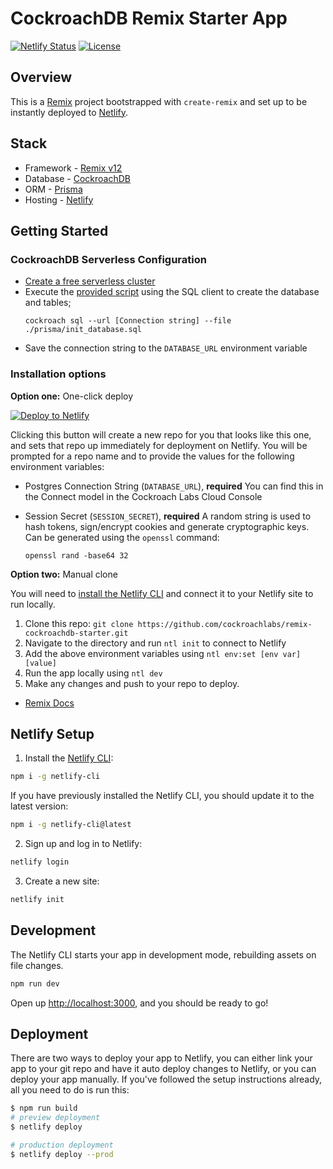 # CockroachDB Remix Starter App

[![Netlify Status](https://api.netlify.com/api/v1/badges/840637aa-64ce-4af7-917a-e2b67dd5e7be/deploy-status)](https://app.netlify.com/sites/remix-cockroachdb-starter/deploys)
[![License](https://img.shields.io/badge/License-Apache_2.0-blue.svg)](https://opensource.org/licenses/Apache-2.0)

## Overview

This is a [Remix](https://remix.run/) project bootstrapped with `create-remix` and set up to be instantly deployed to [Netlify](https://netlify.com/).

## Stack

- Framework - [Remix v12](httpremix.run.org)
- Database - [CockroachDB](https://cockroachlabs.com)
- ORM - [Prisma](https://prisma.io)
- Hosting - [Netlify](https://netlify.com)

## Getting Started

### CockroachDB Serverless Configuration

- [Create a free serverless cluster](https://www.cockroachlabs.com/docs/cockroachcloud/quickstart.html)
- Execute the [provided script](./prisma/init_database.sql) using the SQL client to create the database and tables;
  ```
  cockroach sql --url [Connection string] --file ./prisma/init_database.sql
  ```
- Save the connection string to the `DATABASE_URL` environment variable

### Installation options

**Option one:** One-click deploy

[![Deploy to Netlify](https://www.netlify.com/img/deploy/button.svg)](https://app.netlify.com/start/deploy?repository=https://github.com/cockroachlabs/remix-cockroachdb-starter)

Clicking this button will create a new repo for you that looks like this one, and sets that repo up immediately for deployment on Netlify. You will be prompted for a repo name and to provide the values for the following environment variables:

- Postgres Connection String (`DATABASE_URL`), **required** You can find this in the Connect model in the Cockroach Labs Cloud Console
- Session Secret (`SESSION_SECRET`), **required** A random string is used to hash tokens, sign/encrypt cookies and generate cryptographic keys. Can be generated using the `openssl` command:

  ```shell
  openssl rand -base64 32
  ```

**Option two:** Manual clone

You will need to [install the Netlify CLI](https://docs.netlify.com/cli/get-started/) and connect it to your Netlify site to run locally.

1. Clone this repo: `git clone https://github.com/cockroachlabs/remix-cockroachdb-starter.git`
2. Navigate to the directory and run `ntl init` to connect to Netlify
3. Add the above environment variables using `ntl env:set [env var] [value]`
4. Run the app locally using `ntl dev`
5. Make any changes and push to your repo to deploy.

- [Remix Docs](https://remix.run/docs)

## Netlify Setup

1. Install the [Netlify CLI](https://www.netlify.com/products/dev/):

```sh
npm i -g netlify-cli
```

If you have previously installed the Netlify CLI, you should update it to the latest version:

```sh
npm i -g netlify-cli@latest
```

2. Sign up and log in to Netlify:

```sh
netlify login
```

3. Create a new site:

```sh
netlify init
```

## Development

The Netlify CLI starts your app in development mode, rebuilding assets on file changes.

```sh
npm run dev
```

Open up [http://localhost:3000](http://localhost:3000), and you should be ready to go!

## Deployment

There are two ways to deploy your app to Netlify, you can either link your app to your git repo and have it auto deploy changes to Netlify, or you can deploy your app manually. If you've followed the setup instructions already, all you need to do is run this:

```sh
$ npm run build
# preview deployment
$ netlify deploy

# production deployment
$ netlify deploy --prod
```
